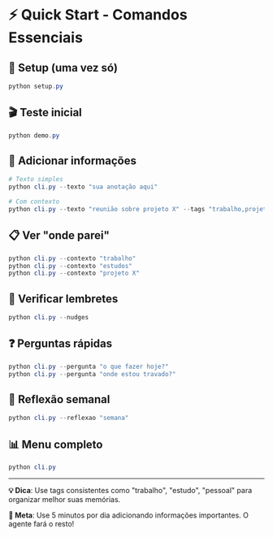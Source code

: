 # ⚡ Quick Start - Comandos Essenciais

## 🔧 Setup (uma vez só)
```powershell
python setup.py
```

## 🎬 Teste inicial
```powershell
python demo.py
```

## 📝 Adicionar informações
```powershell
# Texto simples
python cli.py --texto "sua anotação aqui"

# Com contexto
python cli.py --texto "reunião sobre projeto X" --tags "trabalho,projeto-x"
```

## 📋 Ver "onde parei"
```powershell
python cli.py --contexto "trabalho"
python cli.py --contexto "estudos"
python cli.py --contexto "projeto X"
```

## 🔔 Verificar lembretes
```powershell
python cli.py --nudges
```

## ❓ Perguntas rápidas
```powershell
python cli.py --pergunta "o que fazer hoje?"
python cli.py --pergunta "onde estou travado?"
```

## 🤔 Reflexão semanal
```powershell
python cli.py --reflexao "semana"
```

## 📊 Menu completo
```powershell
python cli.py
```

---

**💡 Dica**: Use tags consistentes como "trabalho", "estudo", "pessoal" para organizar melhor suas memórias.

**🎯 Meta**: Use 5 minutos por dia adicionando informações importantes. O agente fará o resto!
